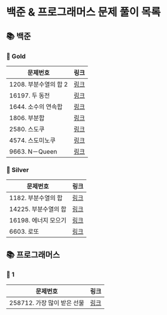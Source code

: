 # 
# 백준 & 프로그래머스 문제 풀이 목록
## 📚 백준
### 🚀 Gold
| 문제번호 | 링크 |
| ----- | ----- |
|1208. 부분수열의 합 2|[링크](%EB%B0%B1%EC%A4%80%5CGold%5C1208.%E2%80%85%EB%B6%80%EB%B6%84%EC%88%98%EC%97%B4%EC%9D%98%E2%80%85%ED%95%A9%E2%80%852%5CREADME.md)|
|16197. 두 동전|[링크](%EB%B0%B1%EC%A4%80%5CGold%5C16197.%E2%80%85%EB%91%90%E2%80%85%EB%8F%99%EC%A0%84%5CREADME.md)|
|1644. 소수의 연속합|[링크](%EB%B0%B1%EC%A4%80%5CGold%5C1644.%E2%80%85%EC%86%8C%EC%88%98%EC%9D%98%E2%80%85%EC%97%B0%EC%86%8D%ED%95%A9%5CREADME.md)|
|1806. 부분합|[링크](%EB%B0%B1%EC%A4%80%5CGold%5C1806.%E2%80%85%EB%B6%80%EB%B6%84%ED%95%A9%5CREADME.md)|
|2580. 스도쿠|[링크](%EB%B0%B1%EC%A4%80%5CGold%5C2580.%E2%80%85%EC%8A%A4%EB%8F%84%EC%BF%A0%5CREADME.md)|
|4574. 스도미노쿠|[링크](%EB%B0%B1%EC%A4%80%5CGold%5C4574.%E2%80%85%EC%8A%A4%EB%8F%84%EB%AF%B8%EB%85%B8%EC%BF%A0%5CREADME.md)|
|9663. N－Queen|[링크](%EB%B0%B1%EC%A4%80%5CGold%5C9663.%E2%80%85N%EF%BC%8DQueen%5CN%EF%BC%8DQueen.java)|
### 🚀 Silver
| 문제번호 | 링크 |
| ----- | ----- |
|1182. 부분수열의 합|[링크](%EB%B0%B1%EC%A4%80%5CSilver%5C1182.%E2%80%85%EB%B6%80%EB%B6%84%EC%88%98%EC%97%B4%EC%9D%98%E2%80%85%ED%95%A9%5CREADME.md)|
|14225. 부분수열의 합|[링크](%EB%B0%B1%EC%A4%80%5CSilver%5C14225.%E2%80%85%EB%B6%80%EB%B6%84%EC%88%98%EC%97%B4%EC%9D%98%E2%80%85%ED%95%A9%5CREADME.md)|
|16198. 에너지 모으기|[링크](%EB%B0%B1%EC%A4%80%5CSilver%5C16198.%E2%80%85%EC%97%90%EB%84%88%EC%A7%80%E2%80%85%EB%AA%A8%EC%9C%BC%EA%B8%B0%5CREADME.md)|
|6603. 로또|[링크](%EB%B0%B1%EC%A4%80%5CSilver%5C6603.%E2%80%85%EB%A1%9C%EB%98%90%5CREADME.md)|
## 📚 프로그래머스
### 🚀 1
| 문제번호 | 링크 |
| ----- | ----- |
|258712. 가장 많이 받은 선물|[링크](%ED%94%84%EB%A1%9C%EA%B7%B8%EB%9E%98%EB%A8%B8%EC%8A%A4%5C1%5C258712.%E2%80%85%EA%B0%80%EC%9E%A5%E2%80%85%EB%A7%8E%EC%9D%B4%E2%80%85%EB%B0%9B%EC%9D%80%E2%80%85%EC%84%A0%EB%AC%BC%5CREADME.md)|
